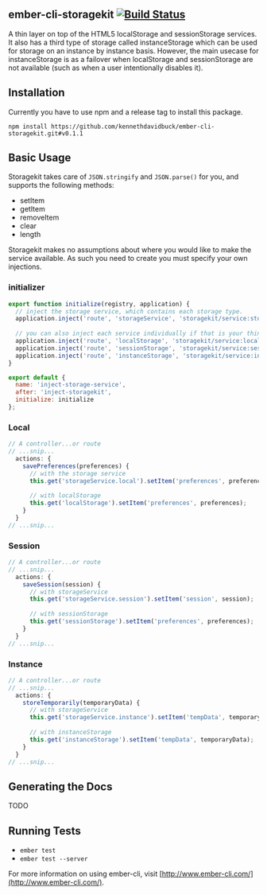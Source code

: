 ## ember-cli-storagekit [![Build Status](https://travis-ci.org/kennethdavidbuck/ember-cli-storagekit.svg?branch=develop)](https://travis-ci.org/kennethdavidbuck/ember-cli-storagekit)

A thin layer on top of the HTML5 localStorage and sessionStorage services. It also has a third type of storage called 
instanceStorage which can be used for storage on an instance by instance basis. However, the main usecase for instanceStorage is as a 
failover when localStorage and sessionStorage are not available (such as when a user intentionally disables it).

## Installation

Currently you have to use npm and a release tag to install this package.

```
npm install https://github.com/kennethdavidbuck/ember-cli-storagekit.git#v0.1.1
```

## Basic Usage
Storagekit takes care of ```JSON.stringify``` and ```JSON.parse()``` for you, and supports the following methods:

* setItem
* getItem
* removeItem
* clear
* length

Storagekit makes no assumptions about where you would like to make the service available. As such you need to 
create you must specify your own injections.

### initializer
```javascript
export function initialize(registry, application) {
  // inject the storage service, which contains each storage type.
  application.inject('route', 'storageService', 'storagekit/service:storage');
  
  // you can also inject each service individually if that is your thing.
  application.inject('route', 'localStorage', 'storagekit/service:local-storage');
  application.inject('route', 'sessionStorage', 'storagekit/service:session-storage');
  application.inject('route', 'instanceStorage', 'storagekit/service:instance-storage');
}

export default {
  name: 'inject-storage-service',
  after: 'inject-storagekit',
  initialize: initialize
};
```

### Local
```javascript
// A controller...or route
// ...snip...
  actions: {
    savePreferences(preferences) {
      // with the storage service
      this.get('storageService.local').setItem('preferences', preferences);
      
      // with localStorage
      this.get('localStorage').setItem('preferences', preferences);
    }
  }
// ...snip...
```

### Session
```javascript
// A controller...or route
// ...snip...
  actions: {
    saveSession(session) {
      // with storageService
      this.get('storageService.session').setItem('session', session);
    
      // with sessionStorage
      this.get('sessionStorage').setItem('preferences', preferences);
    }
  }
// ...snip...
```

### Instance
```javascript
// A controller...or route
// ...snip...
  actions: {
    storeTemporarily(temporaryData) {
      // with storageService
      this.get('storageService.instance').setItem('tempData', temporaryData);
    
      // with instanceStorage
      this.get('instanceStorage').setItem('tempData', temporaryData);
    }
  }
// ...snip...
```

## Generating the Docs
TODO

## Running Tests

* `ember test`
* `ember test --server`

For more information on using ember-cli, visit [http://www.ember-cli.com/](http://www.ember-cli.com/).
